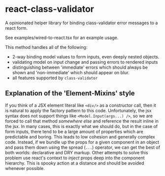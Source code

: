 # react-class-validator

A opinionated helper library for binding class-validator error messages to a react form.

See examples/wired-to-react.tsx for an example usage.

This method handles all of the following:

- 2-way binding model values to form inputs, even deeply nested objects.
- validating model on input change and passing errors to rendered inputs
- distinguishing between 'immediate' errors which should always be shown and 'non-immediate' which should appear on blur.
- all features supported by `class-validator`

## Explanation of the 'Element-Mixins' style

If you think of a JSX element literal like `<div/>` as a constructor call, then it is natural
to apply the factory pattern to this code. Unfortunately, the jsx syntax does not support things like `<Model.Input(args...) />`,
so we are forced to call that method *somewhere else* and reference the result inline in the jsx.
In many cases, this is exactly what we should do, but in the case of form inputs, there tend to be a large amount of properties
which are predictable and boring.
This leads to low cohesion and generally complex code. Instead, if we bundle up the props for a given component in an object
and pass them down using the spread (`...`) operator, we can get the best of both worlds: declarative and DRY markup.
Other attempts to solve this problem use react's context to _inject_ props deep into the component hierarchy.
This is spooky action at a distance and should be avoided whenever possible.
